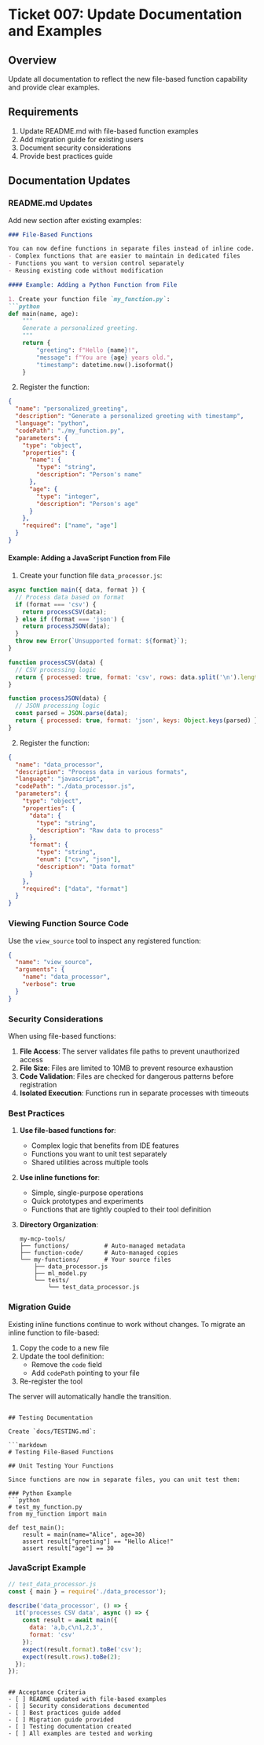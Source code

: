 # Ticket 007: Update Documentation and Examples

## Overview
Update all documentation to reflect the new file-based function capability and provide clear examples.

## Requirements
1. Update README.md with file-based function examples
2. Add migration guide for existing users
3. Document security considerations
4. Provide best practices guide

## Documentation Updates

### README.md Updates

Add new section after existing examples:

```markdown
### File-Based Functions

You can now define functions in separate files instead of inline code. This is useful for:
- Complex functions that are easier to maintain in dedicated files
- Functions you want to version control separately
- Reusing existing code without modification

#### Example: Adding a Python Function from File

1. Create your function file `my_function.py`:
```python
def main(name, age):
    """
    Generate a personalized greeting.
    """
    return {
        "greeting": f"Hello {name}!",
        "message": f"You are {age} years old.",
        "timestamp": datetime.now().isoformat()
    }
```

2. Register the function:
```json
{
  "name": "personalized_greeting",
  "description": "Generate a personalized greeting with timestamp",
  "language": "python",
  "codePath": "./my_function.py",
  "parameters": {
    "type": "object",
    "properties": {
      "name": {
        "type": "string",
        "description": "Person's name"
      },
      "age": {
        "type": "integer",
        "description": "Person's age"
      }
    },
    "required": ["name", "age"]
  }
}
```

#### Example: Adding a JavaScript Function from File

1. Create your function file `data_processor.js`:
```javascript
async function main({ data, format }) {
  // Process data based on format
  if (format === 'csv') {
    return processCSV(data);
  } else if (format === 'json') {
    return processJSON(data);
  }
  throw new Error(`Unsupported format: ${format}`);
}

function processCSV(data) {
  // CSV processing logic
  return { processed: true, format: 'csv', rows: data.split('\n').length };
}

function processJSON(data) {
  // JSON processing logic
  const parsed = JSON.parse(data);
  return { processed: true, format: 'json', keys: Object.keys(parsed) };
}
```

2. Register the function:
```json
{
  "name": "data_processor",
  "description": "Process data in various formats",
  "language": "javascript",
  "codePath": "./data_processor.js",
  "parameters": {
    "type": "object",
    "properties": {
      "data": {
        "type": "string",
        "description": "Raw data to process"
      },
      "format": {
        "type": "string",
        "enum": ["csv", "json"],
        "description": "Data format"
      }
    },
    "required": ["data", "format"]
  }
}
```

### Viewing Function Source Code

Use the `view_source` tool to inspect any registered function:

```json
{
  "name": "view_source",
  "arguments": {
    "name": "data_processor",
    "verbose": true
  }
}
```

### Security Considerations

When using file-based functions:

1. **File Access**: The server validates file paths to prevent unauthorized access
2. **File Size**: Files are limited to 10MB to prevent resource exhaustion
3. **Code Validation**: Files are checked for dangerous patterns before registration
4. **Isolated Execution**: Functions run in separate processes with timeouts

### Best Practices

1. **Use file-based functions for**:
   - Complex logic that benefits from IDE features
   - Functions you want to unit test separately
   - Shared utilities across multiple tools

2. **Use inline functions for**:
   - Simple, single-purpose operations
   - Quick prototypes and experiments
   - Functions that are tightly coupled to their tool definition

3. **Directory Organization**:
   ```
   my-mcp-tools/
   ├── functions/          # Auto-managed metadata
   ├── function-code/      # Auto-managed copies
   └── my-functions/       # Your source files
       ├── data_processor.js
       ├── ml_model.py
       └── tests/
           └── test_data_processor.js
   ```

### Migration Guide

Existing inline functions continue to work without changes. To migrate an inline function to file-based:

1. Copy the code to a new file
2. Update the tool definition:
   - Remove the `code` field
   - Add `codePath` pointing to your file
3. Re-register the tool

The server will automatically handle the transition.
```

## Testing Documentation

Create `docs/TESTING.md`:

```markdown
# Testing File-Based Functions

## Unit Testing Your Functions

Since functions are now in separate files, you can unit test them:

### Python Example
```python
# test_my_function.py
from my_function import main

def test_main():
    result = main(name="Alice", age=30)
    assert result["greeting"] == "Hello Alice!"
    assert result["age"] == 30
```

### JavaScript Example
```javascript
// test_data_processor.js
const { main } = require('./data_processor');

describe('data_processor', () => {
  it('processes CSV data', async () => {
    const result = await main({ 
      data: 'a,b,c\n1,2,3', 
      format: 'csv' 
    });
    expect(result.format).toBe('csv');
    expect(result.rows).toBe(2);
  });
});
```
```

## Acceptance Criteria
- [ ] README updated with file-based examples
- [ ] Security considerations documented
- [ ] Best practices guide added
- [ ] Migration guide provided
- [ ] Testing documentation created
- [ ] All examples are tested and working